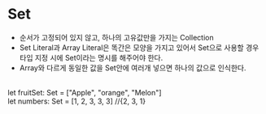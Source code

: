 
# Set
* 순서가 고정되어 있지 않고, 하나의 고유값만을 가지는 Collection
* Set Literal과 Array Literal은 똑간은 모양을 가지고 있어서 Set으로 사용할 경우 타입 지정 시에 Set이라는 명시를 해주어야 한다.
* Array와 다르게 동일한 값을 Set안에 여러개 넣으면 하나의 값으로 인식한다.<br>
<br>
    let fruitSet: Set<String> = ["Apple", "orange", "Melon"]<br>
    let numbers: Set = [1, 2, 3, 3, 3]  //{2, 3, 1}<br>


                                                     

 
